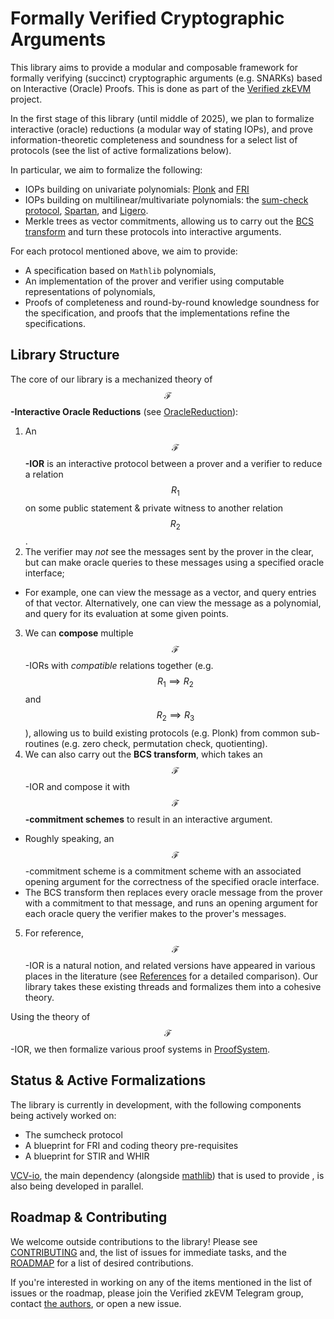 # Formally Verified Cryptographic Arguments

This library aims to provide a modular and composable framework for formally verifying (succinct) cryptographic arguments (e.g. SNARKs) based on Interactive (Oracle) Proofs. This is done as part of the [Verified zkEVM](https://verified-zkevm.org/) project.

In the first stage of this library (until middle of 2025), we plan to formalize interactive (oracle) reductions (a modular way of stating IOPs), and prove information-theoretic completeness and soundness for a select list of protocols (see the list of active formalizations below).

In particular, we aim to formalize the following:
- IOPs building on univariate polynomials: [Plonk](https://eprint.iacr.org/2019/953.pdf) and [FRI](https://eccc.weizmann.ac.il/report/2017/134/)
- IOPs building on multilinear/multivariate polynomials: the [sum-check protocol](https://dl.acm.org/doi/10.1145/146585.146605), [Spartan](https://eprint.iacr.org/2019/550), and [Ligero](https://eprint.iacr.org/2022/1608).
- Merkle trees as vector commitments, allowing us to carry out the [BCS transform](https://eprint.iacr.org/2016/116.pdf) and turn these protocols into interactive arguments.

For each protocol mentioned above, we aim to provide:

- A specification based on `Mathlib` polynomials,
- An implementation of the prover and verifier using computable representations of polynomials,
- Proofs of completeness and round-by-round knowledge soundness for the specification, and proofs that the implementations refine the specifications.

## Library Structure

The core of our library is a mechanized theory of **$$\mathcal{F}$$-Interactive Oracle Reductions** (see [OracleReduction](ArkLib/OracleReduction)):
1. An **$$\mathcal{F}$$-IOR** is an interactive protocol between a prover and a verifier to reduce a relation $$R_1$$ on some public statement & private witness to another relation $$R_2$$.
2. The verifier may _not_ see the messages sent by the prover in the clear, but can make oracle queries to these messages using a specified oracle interface;
  - For example, one can view the message as a vector, and query entries of that vector. Alternatively, one can view the message as a polynomial, and query for its evaluation at some given points.
3. We can **compose** multiple $$\mathcal{F}$$-IORs with _compatible_ relations together (e.g. $$R_1 \implies R_2$$ and $$R_2 \implies R_3$$), allowing us to build existing protocols (e.g. Plonk) from common sub-routines (e.g. zero check, permutation check, quotienting).
4. We can also carry out the **BCS transform**, which takes an $$\mathcal{F}$$-IOR and compose it with **$$\mathcal{F}$$-commitment schemes** to result in an interactive argument.
  - Roughly speaking, an $$\mathcal{F}$$-commitment scheme is a commitment scheme with an associated opening argument for the correctness of the specified oracle interface.
  - The BCS transform then replaces every oracle message from the prover with a commitment to that message, and runs an opening argument for each oracle query the verifier makes to the prover's messages.
5. For reference, $$\mathcal{F}$$-IOR is a natural notion, and related versions have appeared in various places in the literature (see [References](./References.md) for a detailed comparison). Our library takes these existing threads and formalizes them into a cohesive theory.

Using the theory of $$\mathcal{F}$$-IOR, we then formalize various proof systems in [ProofSystem](ArkLib/ProofSystem).

## Status & Active Formalizations

The library is currently in development, with the following components being actively worked on:
- The sumcheck protocol
- A blueprint for FRI and coding theory pre-requisites
- A blueprint for STIR and WHIR

[VCV-io](https://github.com/dtumad/VCV-io), the main dependency (alongside [mathlib](https://github.com/leanprover-community/mathlib4)) that is used to provide , is also being developed in parallel.

## Roadmap & Contributing

We welcome outside contributions to the library! Please see [CONTRIBUTING](./CONTRIBUTING.md) and, the list of issues for immediate tasks, and the [ROADMAP](./ROADMAP.md) for a list of desired contributions.

If you're interested in working on any of the items mentioned in the list of issues or the roadmap, please join the Verified zkEVM Telegram group, contact [the authors](mailto:qvd@andrew.cmu.edu), or open a new issue.
